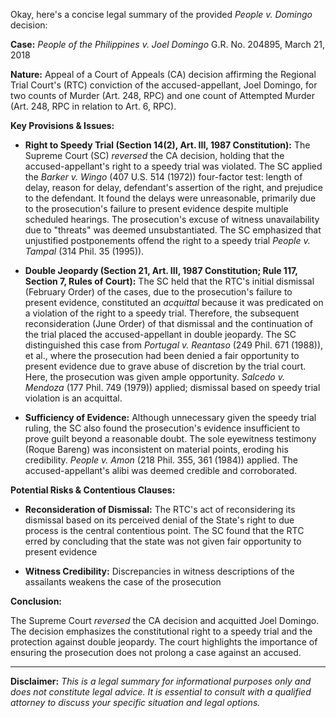 Okay, here's a concise legal summary of the provided *People v. Domingo* decision:

**Case:** *People of the Philippines v. Joel Domingo* G.R. No. 204895, March 21, 2018

**Nature:** Appeal of a Court of Appeals (CA) decision affirming the Regional Trial Court's (RTC) conviction of the accused-appellant, Joel Domingo, for two counts of Murder (Art. 248, RPC) and one count of Attempted Murder (Art. 248, RPC in relation to Art. 6, RPC).

**Key Provisions & Issues:**

*   **Right to Speedy Trial (Section 14(2), Art. III, 1987 Constitution):** The Supreme Court (SC) *reversed* the CA decision, holding that the accused-appellant's right to a speedy trial was violated. The SC applied the *Barker v. Wingo* (407 U.S. 514 (1972)) four-factor test: length of delay, reason for delay, defendant's assertion of the right, and prejudice to the defendant.  It found the delays were unreasonable, primarily due to the prosecution's failure to present evidence despite multiple scheduled hearings. The prosecution's excuse of witness unavailability due to "threats" was deemed unsubstantiated. The SC emphasized that unjustified postponements offend the right to a speedy trial *People v. Tampal* (314 Phil. 35 (1995)).

*   **Double Jeopardy (Section 21, Art. III, 1987 Constitution; Rule 117, Section 7, Rules of Court):** The SC held that the RTC's initial dismissal (February Order) of the cases, due to the prosecution's failure to present evidence, constituted an *acquittal* because it was predicated on a violation of the right to a speedy trial.  Therefore, the subsequent reconsideration (June Order) of that dismissal and the continuation of the trial placed the accused-appellant in double jeopardy.  The SC distinguished this case from *Portugal v. Reantaso* (249 Phil. 671 (1988)), et al., where the prosecution had been denied a fair opportunity to present evidence due to grave abuse of discretion by the trial court. Here, the prosecution was given ample opportunity. *Salcedo v. Mendoza* (177 Phil. 749 (1979)) applied; dismissal based on speedy trial violation is an acquittal.

*   **Sufficiency of Evidence:** Although unnecessary given the speedy trial ruling, the SC also found the prosecution's evidence insufficient to prove guilt beyond a reasonable doubt. The sole eyewitness testimony (Roque Bareng) was inconsistent on material points, eroding his credibility. *People v. Amon* (218 Phil. 355, 361 (1984)) applied.  The accused-appellant's alibi was deemed credible and corroborated.

**Potential Risks & Contentious Clauses:**

*   **Reconsideration of Dismissal:** The RTC's act of reconsidering its dismissal based on its perceived denial of the State's right to due process is the central contentious point. The SC found that the RTC erred by concluding that the state was not given fair opportunity to present evidence

*   **Witness Credibility:** Discrepancies in witness descriptions of the assailants weakens the case of the prosecution

**Conclusion:**

The Supreme Court *reversed* the CA decision and acquitted Joel Domingo. The decision emphasizes the constitutional right to a speedy trial and the protection against double jeopardy. The court highlights the importance of ensuring the prosecution does not prolong a case against an accused.

***

**Disclaimer:** *This is a legal summary for informational purposes only and does not constitute legal advice. It is essential to consult with a qualified attorney to discuss your specific situation and legal options.*
